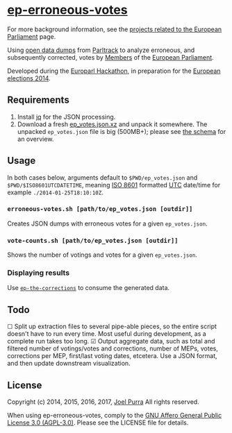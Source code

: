 # [ep-erroneous-votes](https://github.com/joelpurra/ep-erroneous-votes)

For more background information, see the [projects related to the European Parliament](http://joelpurra.com/r/euparl) page.

Using [open data dumps](http://parltrack.euwiki.org/dumps) from [Parltrack](http://parltrack.euwiki.org/) to analyze erroneous, and subsequently corrected, votes by [Members](http://www.europarl.europa.eu/meps/) of the [European Parliament](http://www.europarl.europa.eu/).

Developed during the [Europarl Hackathon](http://europarl.me/), in preparation for the [European elections 2014](http://www.elections2014.eu/).



## Requirements

1. Install [jq](http://stedolan.github.io/jq/) for the JSON processing.
1. Download a fresh [ep_votes.json.xz](http://parltrack.euwiki.org/dumps/ep_votes.json.xz) and unpack it somewhere. The unpacked `ep_votes.json` file is big (500MB+); please see [the schema](http://parltrack.euwiki.org/dumps/schema.html) for an overview.



## Usage

In both cases below, arguments default to `$PWD/ep_votes.json` and `$PWD/$ISO8601UTCDATETIME`, meaning [ISO 8601](https://en.wikipedia.org/wiki/ISO_8601) formatted [UTC](https://en.wikipedia.org/wiki/Coordinated_Universal_Time) date/time for example `./2014-01-25T18:10:10Z`.

### `erroneous-votes.sh [path/to/ep_votes.json [outdir]]`

Creates JSON dumps with erroneous votes for a given `ep_votes.json`.


### `vote-counts.sh [path/to/ep_votes.json [outdir]]`

Shows the number of votings and votes for a given `ep_votes.json`.


### Displaying results

Use [`ep-the-corrections`](https://github.com/joelpurra/ep-the-corrections) to consume the generated data.



## Todo

&#9744; Split up extraction files to several pipe-able pieces, so the entire script doesn't have to run every time. Most useful during development, as a complete run takes too long.
&#9745; Output aggregate data, such as total and filtered number of votings/votes and corrections, number of MEPs, votes, corrections per MEP, first/last voting dates, etcetera. Use a JSON format, and then update downstream visualization.


## License

Copyright (c) 2014, 2015, 2016, 2017, [Joel Purra](http://joelpurra.com/) All rights reserved.

When using ep-erroneous-votes, comply to the [GNU Affero General Public License 3.0 (AGPL-3.0)](https://en.wikipedia.org/wiki/Affero_General_Public_License). Please see the LICENSE file for details.
